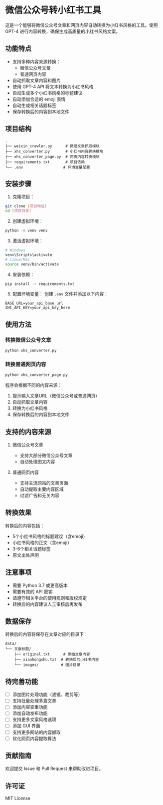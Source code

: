 # 微信公众号转小红书工具

这是一个能够将微信公众号文章和网页内容自动转换为小红书风格的工具。使用 GPT-4 进行内容转换，确保生成高质量的小红书风格文案。

## 功能特点

- 支持多种内容来源转换：
  - 微信公众号文章
  - 普通网页内容
- 自动抓取文章内容和图片
- 使用 GPT-4 API 将文本转换为小红书风格
- 自动生成多个小红书风格的标题建议
- 自动添加合适的 emoji 表情
- 自动生成相关话题标签
- 保存转换后的内容到本地文件

## 项目结构

```
.
├── weixin_crawler.py      # 微信文章抓取模块
├── xhs_converter.py       # 小红书内容转换模块
├── xhs_converter_page.py  # 网页内容转换模块
├── requirements.txt       # 项目依赖
└── .env                  # 环境变量配置
```

## 安装步骤

1. 克隆项目：
```bash
git clone [项目地址]
cd [项目目录]
```

2. 创建虚拟环境：
```bash
python -m venv venv
```

3. 激活虚拟环境：
```bash
# Windows
venv\Scripts\activate
# Linux/Mac
source venv/bin/activate
```

4. 安装依赖：
```bash
pip install -r requirements.txt
```

5. 配置环境变量：
创建 `.env` 文件并添加以下内容：
```
BASE_URL=your_api_base_url
ZHI_API_KEY=your_api_key_here
```

## 使用方法

### 转换微信公众号文章
```bash
python xhs_converter.py
```

### 转换普通网页内容
```bash
python xhs_converter_page.py
```

程序会根据不同的内容来源：
1. 提示输入文章URL（微信公众号或普通网页）
2. 自动抓取文章内容
3. 转换为小红书风格
4. 保存转换后的内容到本地文件

## 支持的内容来源

1. 微信公众号文章
   - 支持大部分微信公众号文章
   - 自动处理图文内容

2. 普通网页内容
   - 支持主流网站的文章页面
   - 自动提取主要内容区域
   - 过滤广告和无关内容

## 转换效果

转换后的内容包括：
- 5个小红书风格的标题建议（含emoji）
- 小红书风格的正文（含emoji）
- 3-6个相关话题标签
- 原文出处声明

## 注意事项

- 需要 Python 3.7 或更高版本
- 需要有效的 API 密钥
- 请遵守相关平台的使用规则和版权规定
- 转换后的内容建议人工审核后再发布

## 数据保存

转换后的内容将保存在文章对应的目录下：
```
data/
└── 文章标题/
    ├── original.txt      # 原始文章内容
    ├── xiaohongshu.txt  # 转换后的小红书内容
    └── images/          # 图片目录
```

## 待完善功能

- [ ] 添加图片处理功能（滤镜、裁剪等）
- [ ] 支持批量处理多篇文章
- [ ] 添加内容查重功能
- [ ] 添加自动发布功能
- [ ] 支持更多文案风格选项
- [ ] 添加 GUI 界面
- [ ] 支持更多网站的内容抓取
- [ ] 优化网页内容提取算法

## 贡献指南

欢迎提交 Issue 和 Pull Request 来帮助改进项目。

## 许可证

MIT License 